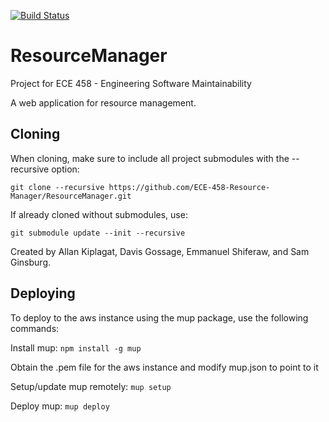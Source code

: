 [![Build Status](https://travis-ci.org/ECE-458-Resource-Manager/ResourceManager.svg?branch=master)](https://travis-ci.org/ECE-458-Resource-Manager/ResourceManager)

# ResourceManager
Project for ECE 458 - Engineering Software Maintainability

A web application for resource management.

## Cloning

When cloning, make sure to include all project submodules with the --recursive option:

`git clone --recursive https://github.com/ECE-458-Resource-Manager/ResourceManager.git`

If already cloned without submodules, use:

`git submodule update --init --recursive`

Created by Allan Kiplagat, Davis Gossage, Emmanuel Shiferaw, and Sam Ginsburg.

## Deploying

To deploy to the aws instance using the mup package, use the following commands:

Install mup: `npm install -g mup`

Obtain the .pem file for the aws instance and modify mup.json to point to it

Setup/update mup remotely: `mup setup`

Deploy mup: `mup deploy`

